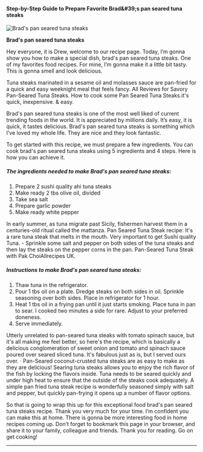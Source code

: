             

#### Step-by-Step Guide to Prepare Favorite Brad&amp;#39;s pan seared tuna steaks

![Brad's pan seared tuna steaks](https://img-global.cpcdn.com/recipes/0590b3727c14e314/751x532cq70/brads-pan-seared-tuna-steaks-recipe-main-photo.jpg)

**Brad's pan seared tuna steaks**

Hey everyone, it is Drew, welcome to our recipe page. Today, I’m gonna show you how to make a special dish, brad's pan seared tuna steaks. One of my favorites food recipes. For mine, I’m gonna make it a little bit tasty. This is gonna smell and look delicious.

Tuna steaks marinated in a sesame oil and molasses sauce are pan-fried for a quick and easy weeknight meal that feels fancy. All Reviews for Savory Pan-Seared Tuna Steaks. How to cook some Pan Seared Tuna Steaks.it's quick, inexpensive. & easy.

Brad's pan seared tuna steaks is one of the most well liked of current trending foods in the world. It is appreciated by millions daily. It’s easy, it is quick, it tastes delicious. Brad's pan seared tuna steaks is something which I’ve loved my whole life. They are nice and they look fantastic.

To get started with this recipe, we must prepare a few ingredients. You can cook brad's pan seared tuna steaks using 5 ingredients and 4 steps. Here is how you can achieve it.

##### The ingredients needed to make Brad's pan seared tuna steaks:

1.  Prepare 2 sushi quality ahi tuna steaks
2.  Make ready 2 tbs olive oil, divided
3.  Take sea salt
4.  Prepare garlic powder
5.  Make ready white pepper

In early summer, as tuna migrate past Sicily, fishermen harvest them in a centuries-old ritual called the mattanza. Pan Seared Tuna Steak recipe: It's a rare tuna steak that melts in the mouth. Very important to get Sushi quality Tuna. - Sprinkle some salt and pepper on both sides of the tuna steaks and then lay the steaks on the pepper corns in the pan. Pan-Seared Tuna Steak with Pak ChoiAllrecipes UK.

##### Instructions to make Brad's pan seared tuna steaks:

1.  Thaw tuna in the refrigerator.
2.  Pour 1 tbs oil on a plate. Dredge steaks on both sides in oil. Sprinkle seasoning over both sides. Place in refrigerator for 1 hour.
3.  Heat 1 tbs oil in a frying pan until it just starts smoking. Place tuna in pan to sear. I cooked two minutes a side for rare. Adjust to your preferred doneness.
4.  Serve immediately.

Utterly unrelated to pan-seared tuna steaks with tomato spinach sauce, but it's all making me feel better, so here's the recipe, which is basically a delicious conglomeration of sweet onion and tomato and spinach sauce poured over seared sliced tuna. It's fabulous just as is, but I served ours over. · Pan-Seared coconut-crusted tuna steaks are as easy to make as they are delicious! Searing tuna steaks allows you to enjoy the rich flavor of the fish by locking the flavors inside. Tuna needs to be seared quickly and under high heat to ensure that the outside of the steaks cook adequately. A simple pan fried tuna steak recipe is wonderfully seasoned simply with salt and pepper, but quickly pan-frying it opens up a number of flavor options.

So that is going to wrap this up for this exceptional food brad's pan seared tuna steaks recipe. Thank you very much for your time. I’m confident you can make this at home. There is gonna be more interesting food in home recipes coming up. Don’t forget to bookmark this page in your browser, and share it to your family, colleague and friends. Thank you for reading. Go on get cooking!

* * *